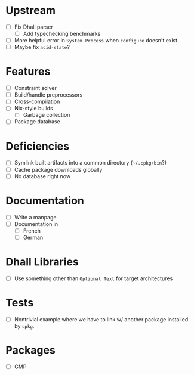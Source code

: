 # Upstream
- [ ] Fix Dhall parser
  - [ ] Add typechecking benchmarks
- [ ] More helpful error in `System.Process` when `configure` doesn't exist
- [ ] Maybe fix `acid-state`?
# Features
- [ ] Constraint solver
- [ ] Build/handle preprocessors
- [ ] Cross-compilation
- [ ] Nix-style builds
  - [ ] Garbage collection
- [ ] Package database
# Deficiencies
- [ ] Symlink built artifacts into a common directory (`~/.cpkg/bin`?)
- [ ] Cache package downloads globally
- [ ] No database right now
# Documentation
- [ ] Write a manpage
- [ ] Documentation in
  - [ ] French
  - [ ] German
# Dhall Libraries
- [ ] Use something other than `Optional Text` for target architectures
# Tests
- [ ] Nontrivial example where we have to link w/ another package installed by
  `cpkg`.
# Packages
- [ ] GMP
